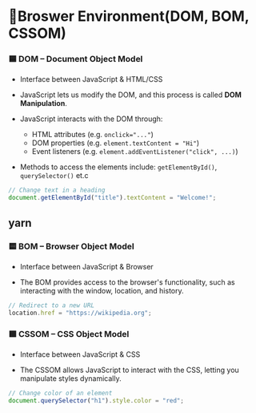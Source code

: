 # 🚀Broswer Environment(DOM, BOM, CSSOM)

### 🟦 DOM – Document Object Model

- Interface between JavaScript & HTML/CSS

- JavaScript lets us modify the DOM, and this process is called **DOM Manipulation**.

- JavaScript interacts with the DOM through:
    * HTML attributes (e.g. `onclick="..."`)
    * DOM properties (e.g. `element.textContent = "Hi"`)
    * Event listeners (e.g. `element.addEventListener("click", ...)`)

- Methods to access the elements include: `getElementById()`, `querySelector()` et.c

```js
// Change text in a heading
document.getElementById("title").textContent = "Welcome!";
```
yarn 
---

### 🟨 BOM – Browser Object Model

- Interface between JavaScript & Browser

- The BOM provides access to the browser's functionality, such as interacting with the window, location, and history.

```js
// Redirect to a new URL
location.href = "https://wikipedia.org";
```

### 🟩 CSSOM – CSS Object Model

-  Interface between JavaScript & CSS

- The CSSOM allows JavaScript to interact with the CSS, letting you manipulate styles dynamically.

```js
// Change color of an element
document.querySelector("h1").style.color = "red";
```